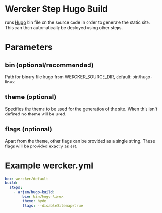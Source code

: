 # Wercker Step Hugo Build

runs [Hugo](http://gohugo.io) bin file on the source code in order to generate the static site. This can then automatically be deployed using other steps.

# Parameters

## bin (optional/recommended)

Path for binary file hugo from WERCKER_SOURCE_DIR, default: bin/hugo-linux

## theme (optional)

Specifies the theme to be used for the generation of the site. When this isn't defined no theme will be used.

## flags (optional)

Apart from the theme, other flags can be provided as a single string. These flags will be provided exactly as set.

# Example wercker.yml

```yml
box: wercker/default
build:
  steps:
    - arjen/hugo-build:
        bin: bin/hugo-linux
        theme: hyde
        flags: --disableSitemap=true
```
